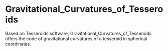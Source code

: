 # Gravitational_Curvatures_of_Tesseroids
Based on Tesseroids software, Gravitational_Curvatures_of_Tesseroids offers the code of gravitational curvatures of a tesseroid in spherical coordinates.
